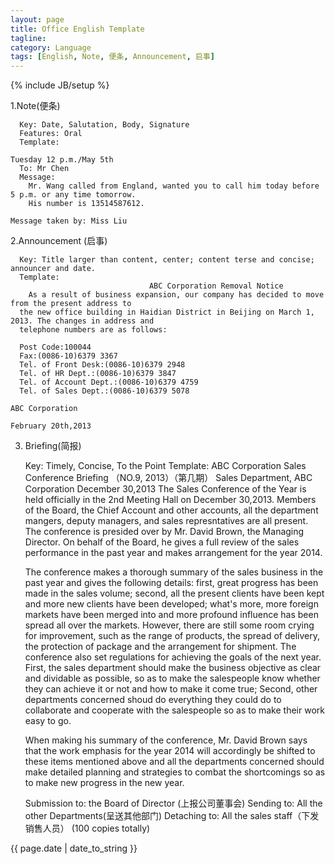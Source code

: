 ```yaml
---
layout: page
title: Office English Template
tagline: 
category: Language
tags: [English, Note, 便条, Announcement, 启事]
---
```

{% include JB/setup %}


  1.Note(便条)

      Key: Date, Salutation, Body, Signature
      Features: Oral
      Template:
                                                                         Tuesday 12 p.m./May 5th
      To: Mr Chen
      Message:
        Mr. Wang called from England, wanted you to call him today before 5 p.m. or any time tomorrow.
        His number is 13514587612.
                                                                        Message taken by: Miss Liu

  2.Announcement (启事)

      Key: Title larger than content, center; content terse and concise; announcer and date.
      Template:
                                   ABC Corporation Removal Notice 
        As a result of business expansion, our company has decided to move from the present address to
      the new office building in Haidian District in Beijing on March 1, 2013. The changes in address and
      telephone numbers are as follows:

      Post Code:100044
      Fax:(0086-10)6379 3367
      Tel. of Front Desk:(0086-10)6379 2948
      Tel. of HR Dept.:(0086-10)6379 3847
      Tel. of Account Dept.:(0086-10)6379 4759
      Tel. of Sales Dept.:(0086-10)6379 5078
                                                                                    ABC Corporation
                                                                                 February 20th,2013
  3. Briefing(简报)
  
      Key: Timely, Concise, To the Point
      Template:
                               ABC Corporation Sales Conference Briefing
                                        （NO.9, 2013）（第几期）
      Sales Department, ABC Corporation                                                  December 30,2013
      The Sales Conference of the Year is held officially in the 2nd Meeting Hall on December 30,2013.
      Members of the Board, the Chief Account and other accounts, all the department mangers, deputy
      managers, and sales represntatives are all present. The conference is presided over by Mr. David Brown,
      the Managing Director. On behalf of the Board, he gives a full review of the sales performance in the 
      past year and makes arrangement for the year 2014.

      The conference makes a thorough summary of the sales business in the past year and gives the following
      details: first, great progress has been made in the sales volume; second, all the present clients have
      been kept and more new clients have been developed; what's more, more foreign markets have been merged
      into and more profound influence has been spread all over the markets. However, there are still some
      room crying for improvement, such as the range of products, the spread of delivery, the protection of 
      package and the arrangement for shipment. The conference also set regulations for achieving the goals
      of the next year. First, the sales department should make the business objective as clear and dividable
      as possible, so as to make the salespeople know whether they can achieve it or not and how to make it 
      come true; Second, other departments concerned shoud do everything they could do to collaborate and
      cooperate with the salespeople so as to make their work easy to go.

      When making his summary of the conference, Mr. David Brown says that the work emphasis for the year
      2014 will accordingly be shifted to these items mentioned above and all the departments concerned should
      make detailed planning and strategies to combat the shortcomings so as to make new progress in the new
      year.

      Submission to: the Board of Director (上报公司董事会)
      Sending to: All the other Departments(呈送其他部门)
      Detaching to: All the sales staff（下发销售人员）
      (100 copies totally)


<p>{{ page.date | date_to_string }}</p> 
